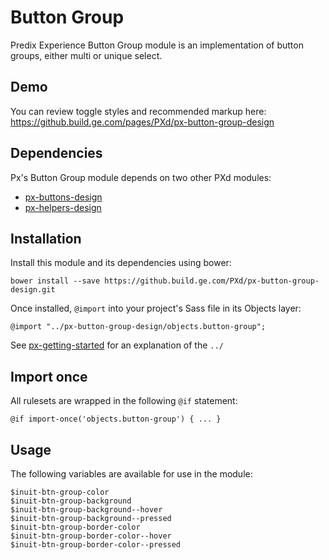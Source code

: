 # Button Group

Predix Experience Button Group module is an implementation of button groups, either multi or unique select.

## Demo

You can review toggle styles and recommended markup here: https://github.build.ge.com/pages/PXd/px-button-group-design

## Dependencies

Px's Button Group module depends on two other PXd modules:

* [px-buttons-design](https://github.build.ge.com/PXd/px-colors-design)
* [px-helpers-design](https://github.build.ge.com/PXd/px-helpers-design)

## Installation

Install this module and its dependencies using bower:

    bower install --save https://github.build.ge.com/PXd/px-button-group-design.git

Once installed, `@import` into your project's Sass file in its Objects layer:

    @import "../px-button-group-design/objects.button-group";

See [px-getting-started](https://github.build.ge.com/PXd/px-getting-started#a-note-about-relative-import-paths) for an explanation of the `../`

## Import once

All rulesets are wrapped in the following `@if` statement:

    @if import-once('objects.button-group') { ... }

## Usage

The following variables are available for use in the module:

    $inuit-btn-group-color
    $inuit-btn-group-background
    $inuit-btn-group-background--hover
    $inuit-btn-group-background--pressed
    $inuit-btn-group-border-color
    $inuit-btn-group-border-color--hover
    $inuit-btn-group-border-color--pressed
